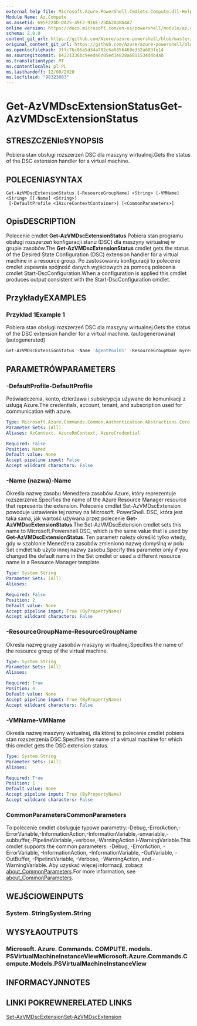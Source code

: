 ```yaml
---
external help file: Microsoft.Azure.PowerShell.Cmdlets.Compute.dll-Help.xml
Module Name: Az.Compute
ms.assetid: 695F224D-DA25-49F2-916E-25DA2A48A4A7
online version: https://docs.microsoft.com/en-us/powershell/module/az.compute/get-azvmdscextensionstatus
schema: 2.0.0
content_git_url: https://github.com/Azure/azure-powershell/blob/master/src/Compute/Compute/help/Get-AzVMDscExtensionStatus.md
original_content_git_url: https://github.com/Azure/azure-powershell/blob/master/src/Compute/Compute/help/Get-AzVMDscExtensionStatus.md
ms.openlocfilehash: 3ffc76c06a5d34a702c6a6856469e352a683fe14
ms.sourcegitcommit: 04221336bc9eed46c05ed1e828a6811534d4b4ab
ms.translationtype: MT
ms.contentlocale: pl-PL
ms.lasthandoff: 12/08/2020
ms.locfileid: "98323083"
---
```

# <span data-ttu-id="3f62d-101">Get-AzVMDscExtensionStatus</span><span class="sxs-lookup"><span data-stu-id="3f62d-101">Get-AzVMDscExtensionStatus</span></span>

## <span data-ttu-id="3f62d-102">STRESZCZENIe</span><span class="sxs-lookup"><span data-stu-id="3f62d-102">SYNOPSIS</span></span>
<span data-ttu-id="3f62d-103">Pobiera stan obsługi rozszerzeń DSC dla maszyny wirtualnej.</span><span class="sxs-lookup"><span data-stu-id="3f62d-103">Gets the status of the DSC extension handler for a virtual machine.</span></span>

## <span data-ttu-id="3f62d-104">POLECENIA</span><span class="sxs-lookup"><span data-stu-id="3f62d-104">SYNTAX</span></span>

```
Get-AzVMDscExtensionStatus [-ResourceGroupName] <String> [-VMName] <String> [[-Name] <String>]
 [-DefaultProfile <IAzureContextContainer>] [<CommonParameters>]
```

## <span data-ttu-id="3f62d-105">Opis</span><span class="sxs-lookup"><span data-stu-id="3f62d-105">DESCRIPTION</span></span>
<span data-ttu-id="3f62d-106">Polecenie cmdlet **Get-AzVMDscExtensionStatus** Pobiera stan programu obsługi rozszerzeń konfiguracji stanu (DSC) dla maszyny wirtualnej w grupie zasobów.</span><span class="sxs-lookup"><span data-stu-id="3f62d-106">The **Get-AzVMDscExtensionStatus** cmdlet gets the status of the Desired State Configuration (DSC) extension handler for a virtual machine in a resource group.</span></span>
<span data-ttu-id="3f62d-107">Po zastosowaniu konfiguracji to polecenie cmdlet zapewnia spójność danych wyjściowych za pomocą polecenia cmdlet Start-DscConfiguration.</span><span class="sxs-lookup"><span data-stu-id="3f62d-107">When a configuration is applied this cmdlet produces output consistent with the Start-DscConfiguration cmdlet.</span></span>

## <span data-ttu-id="3f62d-108">Przykłady</span><span class="sxs-lookup"><span data-stu-id="3f62d-108">EXAMPLES</span></span>

### <span data-ttu-id="3f62d-109">Przykład 1</span><span class="sxs-lookup"><span data-stu-id="3f62d-109">Example 1</span></span>

<span data-ttu-id="3f62d-110">Pobiera stan obsługi rozszerzeń DSC dla maszyny wirtualnej.</span><span class="sxs-lookup"><span data-stu-id="3f62d-110">Gets the status of the DSC extension handler for a virtual machine.</span></span> <span data-ttu-id="3f62d-111">(autogenerowana)</span><span class="sxs-lookup"><span data-stu-id="3f62d-111">(autogenerated)</span></span>

```powershell <!-- Aladdin Generated Example --> 
Get-AzVMDscExtensionStatus -Name 'AgentPool01' -ResourceGroupName myresourcegroup -VMName 'VM01'
```

## <span data-ttu-id="3f62d-112">PARAMETRÓW</span><span class="sxs-lookup"><span data-stu-id="3f62d-112">PARAMETERS</span></span>

### <span data-ttu-id="3f62d-113">-DefaultProfile</span><span class="sxs-lookup"><span data-stu-id="3f62d-113">-DefaultProfile</span></span>
<span data-ttu-id="3f62d-114">Poświadczenia, konto, dzierżawa i subskrypcja używane do komunikacji z usługą Azure.</span><span class="sxs-lookup"><span data-stu-id="3f62d-114">The credentials, account, tenant, and subscription used for communication with azure.</span></span>

```yaml
Type: Microsoft.Azure.Commands.Common.Authentication.Abstractions.Core.IAzureContextContainer
Parameter Sets: (All)
Aliases: AzContext, AzureRmContext, AzureCredential

Required: False
Position: Named
Default value: None
Accept pipeline input: False
Accept wildcard characters: False
```

### <span data-ttu-id="3f62d-115">-Name (nazwa)</span><span class="sxs-lookup"><span data-stu-id="3f62d-115">-Name</span></span>
<span data-ttu-id="3f62d-116">Określa nazwę zasobu Menedżera zasobów Azure, który reprezentuje rozszerzenie.</span><span class="sxs-lookup"><span data-stu-id="3f62d-116">Specifies the name of the Azure Resource Manager resource that represents the extension.</span></span>
<span data-ttu-id="3f62d-117">Polecenie cmdlet Set-AzVMDscExtension powoduje ustawienie tej nazwy na Microsoft. PowerShell. DSC, która jest taka sama, jak wartość używana przez polecenie **Get-AzVMDscExtensionStatus**.</span><span class="sxs-lookup"><span data-stu-id="3f62d-117">The Set-AzVMDscExtension cmdlet sets this name to Microsoft.Powershell.DSC, which is the same value that is used by **Get-AzVMDscExtensionStatus**.</span></span>
<span data-ttu-id="3f62d-118">Ten parametr należy określić tylko wtedy, gdy w szablonie Menedżera zasobów zmieniono nazwę domyślną w polu Set cmdlet lub użyto innej nazwy zasobu.</span><span class="sxs-lookup"><span data-stu-id="3f62d-118">Specify this parameter only if you changed the default name in the Set cmdlet or used a different resource name in a Resource Manager template.</span></span>

```yaml
Type: System.String
Parameter Sets: (All)
Aliases:

Required: False
Position: 2
Default value: None
Accept pipeline input: True (ByPropertyName)
Accept wildcard characters: False
```

### <span data-ttu-id="3f62d-119">-ResourceGroupName</span><span class="sxs-lookup"><span data-stu-id="3f62d-119">-ResourceGroupName</span></span>
<span data-ttu-id="3f62d-120">Określa nazwę grupy zasobów maszyny wirtualnej.</span><span class="sxs-lookup"><span data-stu-id="3f62d-120">Specifies the name of the resource group of the virtual machine.</span></span>

```yaml
Type: System.String
Parameter Sets: (All)
Aliases:

Required: True
Position: 0
Default value: None
Accept pipeline input: True (ByPropertyName)
Accept wildcard characters: False
```

### <span data-ttu-id="3f62d-121">-VMName</span><span class="sxs-lookup"><span data-stu-id="3f62d-121">-VMName</span></span>
<span data-ttu-id="3f62d-122">Określa nazwę maszyny wirtualnej, dla której to polecenie cmdlet pobiera stan rozszerzenia DSC.</span><span class="sxs-lookup"><span data-stu-id="3f62d-122">Specifies the name of a virtual machine for which this cmdlet gets the DSC extension status.</span></span>

```yaml
Type: System.String
Parameter Sets: (All)
Aliases:

Required: True
Position: 1
Default value: None
Accept pipeline input: True (ByPropertyName)
Accept wildcard characters: False
```

### <span data-ttu-id="3f62d-123">CommonParameters</span><span class="sxs-lookup"><span data-stu-id="3f62d-123">CommonParameters</span></span>
<span data-ttu-id="3f62d-124">To polecenie cmdlet obsługuje typowe parametry:-Debug,-ErrorAction,-ErrorVariable,-InformationAction,-InformationVariable,-unvariable,-subbuffer,-PipelineVariable,-verbose,-WarningAction i-WarningVariable.</span><span class="sxs-lookup"><span data-stu-id="3f62d-124">This cmdlet supports the common parameters: -Debug, -ErrorAction, -ErrorVariable, -InformationAction, -InformationVariable, -OutVariable, -OutBuffer, -PipelineVariable, -Verbose, -WarningAction, and -WarningVariable.</span></span> <span data-ttu-id="3f62d-125">Aby uzyskać więcej informacji, zobacz [about_CommonParameters](http://go.microsoft.com/fwlink/?LinkID=113216).</span><span class="sxs-lookup"><span data-stu-id="3f62d-125">For more information, see [about_CommonParameters](http://go.microsoft.com/fwlink/?LinkID=113216).</span></span>

## <span data-ttu-id="3f62d-126">WEJŚCIOWE</span><span class="sxs-lookup"><span data-stu-id="3f62d-126">INPUTS</span></span>

### <span data-ttu-id="3f62d-127">System. String</span><span class="sxs-lookup"><span data-stu-id="3f62d-127">System.String</span></span>

## <span data-ttu-id="3f62d-128">WYSYŁA</span><span class="sxs-lookup"><span data-stu-id="3f62d-128">OUTPUTS</span></span>

### <span data-ttu-id="3f62d-129">Microsoft. Azure. Commands. COMPUTE. models. PSVirtualMachineInstanceView</span><span class="sxs-lookup"><span data-stu-id="3f62d-129">Microsoft.Azure.Commands.Compute.Models.PSVirtualMachineInstanceView</span></span>

## <span data-ttu-id="3f62d-130">INFORMACYJN</span><span class="sxs-lookup"><span data-stu-id="3f62d-130">NOTES</span></span>

## <span data-ttu-id="3f62d-131">LINKI POKREWNE</span><span class="sxs-lookup"><span data-stu-id="3f62d-131">RELATED LINKS</span></span>

[<span data-ttu-id="3f62d-132">Set-AzVMDscExtension</span><span class="sxs-lookup"><span data-stu-id="3f62d-132">Set-AzVMDscExtension</span></span>](./Set-AzVMDscExtension.md)


